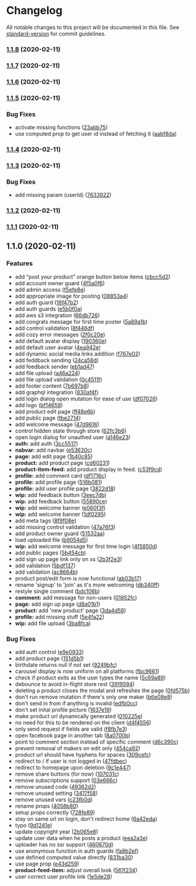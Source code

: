 # Changelog

All notable changes to this project will be documented in this file. See [standard-version](https://github.com/conventional-changelog/standard-version) for commit guidelines.

### [1.1.8](https://github.com/kdaghari/eggnite-frontend/compare/v1.1.7...v1.1.8) (2020-02-11)

### [1.1.7](https://github.com/kdaghari/eggnite-frontend/compare/v1.1.6...v1.1.7) (2020-02-11)

### [1.1.6](https://github.com/kdaghari/eggnite-frontend/compare/v1.1.5...v1.1.6) (2020-02-11)

### [1.1.5](https://github.com/kdaghari/eggnite-frontend/compare/v1.1.4...v1.1.5) (2020-02-11)


### Bug Fixes

* activate missing functions ([23abb75](https://github.com/kdaghari/eggnite-frontend/commit/23abb7511512f56628558c9194c4e14e9577ed32))
* use computed prop to get user id instead of fetching it ([aabf8da](https://github.com/kdaghari/eggnite-frontend/commit/aabf8dae055df10f9c75821825a41a8abefdce2b))

### [1.1.4](https://github.com/kdaghari/eggnite-frontend/compare/v1.1.3...v1.1.4) (2020-02-11)

### [1.1.3](https://github.com/kdaghari/eggnite-frontend/compare/v1.1.2...v1.1.3) (2020-02-11)


### Bug Fixes

* add missing param (userId) ([7633922](https://github.com/kdaghari/eggnite-frontend/commit/76339221ab554442c12c4f4e9b302eaf31000365))

### [1.1.2](https://github.com/kdaghari/eggnite-frontend/compare/v1.1.1...v1.1.2) (2020-02-11)

### [1.1.1](https://github.com/kdaghari/eggnite-frontend/compare/v1.1.0...v1.1.1) (2020-02-11)

## 1.1.0 (2020-02-11)


### Features

* add “post your product” orange button below items ([cbcc5d2](https://github.com/kdaghari/eggnite-frontend/commit/cbcc5d27aebfe841d678635f515cb1be6495b3b1))
* add account owner guard ([4f5a0f6](https://github.com/kdaghari/eggnite-frontend/commit/4f5a0f60a37bc22148f1b5df198f59113e3ce00d))
* add admin access ([f5efe8e](https://github.com/kdaghari/eggnite-frontend/commit/f5efe8e1a3a6dc403b58b260f0e5c22173863f7a))
* add appropriate image for posting ([08853a4](https://github.com/kdaghari/eggnite-frontend/commit/08853a43cf10ba7574e02fe0e310956d3a4cc831))
* add auth guard ([16f47b2](https://github.com/kdaghari/eggnite-frontend/commit/16f47b2996c13f26df0dc34bae2883f72afcb0e0))
* add auth guards ([e5b0f0a](https://github.com/kdaghari/eggnite-frontend/commit/e5b0f0a49f39b57bd099ed8cbaf89d8817bd4a14))
* add aws s3 integration ([66db726](https://github.com/kdaghari/eggnite-frontend/commit/66db726b5e1ec108ea163af5025b4e6df7e1d290))
* add congrats message for first time poster ([5a89a1b](https://github.com/kdaghari/eggnite-frontend/commit/5a89a1bb5e4477aa475d363f7a4feb9314244bf8))
* add control validation ([8f446df](https://github.com/kdaghari/eggnite-frontend/commit/8f446dfef7e456a434c7e4d75a0efb5e85cb3c45))
* add cozy error messages ([2f0c20e](https://github.com/kdaghari/eggnite-frontend/commit/2f0c20e51bb0c101316c23426cc936ddf488330e))
* add default avatar display ([190360e](https://github.com/kdaghari/eggnite-frontend/commit/190360e68c87a0cf2d04ecce6e9805dfe0d2a6cf))
* add default user avatar ([4ea942e](https://github.com/kdaghari/eggnite-frontend/commit/4ea942ea1c0f265740c867d61a622a565c643338))
* add dynamic social media links addition ([f767e02](https://github.com/kdaghari/eggnite-frontend/commit/f767e02bc9be1525083de91859c4f5a6cac7d041))
* add feddback sending ([24ca58d](https://github.com/kdaghari/eggnite-frontend/commit/24ca58d2c4e4324a2109a05001f5d609b2517b55))
* add feedback sender ([eb1ad47](https://github.com/kdaghari/eggnite-frontend/commit/eb1ad47526132c34c1e9d5f8a0bd3e200026bacb))
* add file upload ([a46a224](https://github.com/kdaghari/eggnite-frontend/commit/a46a224b6a94740fa98e73560104f151127cace5))
* add file upload validation ([0c4511f](https://github.com/kdaghari/eggnite-frontend/commit/0c4511f76d3cb5e48c581b4f58bec3831ddd6135))
* add footer content ([7b697b8](https://github.com/kdaghari/eggnite-frontend/commit/7b697b8beb61647b416e7940b0d2ef65f00d9374))
* add graphql integration ([830af4f](https://github.com/kdaghari/eggnite-frontend/commit/830af4f40af58b4da9d79349ee5e933d37d93207))
* add login dialog open mutation for ease of use ([df07026](https://github.com/kdaghari/eggnite-frontend/commit/df070263cb02f3a7242713ca388216fa88046c02))
* add logo ([bf14659](https://github.com/kdaghari/eggnite-frontend/commit/bf146594e3ec598104af5390b8dc007d53bd890b))
* add product edit page ([ff48e6b](https://github.com/kdaghari/eggnite-frontend/commit/ff48e6b0e360b72ebe4050b397af88a58beeabc5))
* add public page ([fbe2714](https://github.com/kdaghari/eggnite-frontend/commit/fbe27147583b974598d623e1716ec5a24eab872f))
* add welcome message ([47d9616](https://github.com/kdaghari/eggnite-frontend/commit/47d9616848616e3498d358ac5c6631a5b776f1f8))
* control hidden state through store ([62fc3b6](https://github.com/kdaghari/eggnite-frontend/commit/62fc3b62920925f6cf04d8284e5e9c97df9563d7))
* open login dialog for unauthed user ([a146e23](https://github.com/kdaghari/eggnite-frontend/commit/a146e23f99ac7e369764e8ec7f12bec4383d8e8d))
* **auth:** add auth ([3cc5517](https://github.com/kdaghari/eggnite-frontend/commit/3cc5517eb93c36138352e4595d027455f6c0068c))
* **nabvar:** add navbar ([e53630c](https://github.com/kdaghari/eggnite-frontend/commit/e53630c90371449e5fe0a9c8a9c4550d2565b0b1))
* **page:** add edit page ([1b40c85](https://github.com/kdaghari/eggnite-frontend/commit/1b40c85c772f03bbaa25c3a9045eb6cdca840e18))
* **product:** add product page ([cd60231](https://github.com/kdaghari/eggnite-frontend/commit/cd60231115bc4d5c87e8d4c04d7de1b0a285e8d8))
* **product-item-feed:** add product display in feed. ([c53f9cd](https://github.com/kdaghari/eggnite-frontend/commit/c53f9cdac9c85608c8a8025837f9e335cdb9c164))
* **profile:** add comment card ([df1716c](https://github.com/kdaghari/eggnite-frontend/commit/df1716c5440b7259613f3c0ba712d1748e182d0b))
* **profile:** add profile page ([516b081](https://github.com/kdaghari/eggnite-frontend/commit/516b081cbc0d68a7a8bdb8a81e064ba77cb1a20c))
* **profile:** add user profile page ([3822d18](https://github.com/kdaghari/eggnite-frontend/commit/3822d18fd3af6856f5923b306fd19c38aac7652e))
* **wip:** add feedback button ([3eec7db](https://github.com/kdaghari/eggnite-frontend/commit/3eec7dbd1f59e9e06b911f7e6c439f2bbff98a3d))
* **wip:** add feedback button ([55890ce](https://github.com/kdaghari/eggnite-frontend/commit/55890ceac54c050c2f113d782c650596db818dff))
* **wip:** add welcome banner ([e060f3f](https://github.com/kdaghari/eggnite-frontend/commit/e060f3fda605e939a99d400f17298461f48d4c06))
* **wip:** add welcome banner ([1df0295](https://github.com/kdaghari/eggnite-frontend/commit/1df0295f148ad8404ef067c6d9bbdffff9542111))
* add meta tags ([8f9f08e](https://github.com/kdaghari/eggnite-frontend/commit/8f9f08e67d63399ca74afc34b82fc76164f5fbe2))
* add missing control validation ([47a76f3](https://github.com/kdaghari/eggnite-frontend/commit/47a76f3cda14642830f7ee4183cca71f31652e00))
* add product owner guard ([51532aa](https://github.com/kdaghari/eggnite-frontend/commit/51532aa0cac884f4e567c5d4b360e1eca4153b61))
* load uploaded file ([b9054d5](https://github.com/kdaghari/eggnite-frontend/commit/b9054d543a2264e19e3432c51aaea2606b77b0b2))
* **wip:** add welcome message for first time login ([4f5850d](https://github.com/kdaghari/eggnite-frontend/commit/4f5850d21e28259ea02c83a30776012546fa32aa))
* add public pages ([5b454cb](https://github.com/kdaghari/eggnite-frontend/commit/5b454cb6852a7d64ee6fe621eed34a34b6aba72f))
* add sign up page link only on xs ([2b3f2e3](https://github.com/kdaghari/eggnite-frontend/commit/2b3f2e3ffd2bbc96f5fbfdc1cbbe35a01c6f6938))
* add validation ([5bdf137](https://github.com/kdaghari/eggnite-frontend/commit/5bdf13736de615d897a7c9adec5ca805460d1541))
* add validation ([ac8664b](https://github.com/kdaghari/eggnite-frontend/commit/ac8664b8bdd361e348d5127e35046d2dbe3930fc))
* product post/edit form is now functional ([ab03b17](https://github.com/kdaghari/eggnite-frontend/commit/ab03b17f57d61304dfa55ce93baaef9a57cd3241))
* rename 'signup' to 'join' as it's more welcoming ([db340ff](https://github.com/kdaghari/eggnite-frontend/commit/db340ff43022c1c8b64642b7df6ebf7d938e9a87))
* restyle single comment ([bdc106b](https://github.com/kdaghari/eggnite-frontend/commit/bdc106b96e6ef7b85784c09cb6416ede3e42816d))
* **comment:** add message for non-users ([01852fc](https://github.com/kdaghari/eggnite-frontend/commit/01852fc644d2f8d51768b820a225ef46e8768f19))
* **page:** add sign up page ([d8a01b1](https://github.com/kdaghari/eggnite-frontend/commit/d8a01b1bc496d3e5ca0da7608885389c920dd10a))
* **product:** add 'new product' page ([3da4d58](https://github.com/kdaghari/eggnite-frontend/commit/3da4d580228d2f8ed6c90c2b40e29fc97f6cfe2e))
* **profile:** add missing stuff ([5e4fa22](https://github.com/kdaghari/eggnite-frontend/commit/5e4fa22c4d7f5d2625b710a0604202c880d112aa))
* **wip:** add file upload ([3ba8fca](https://github.com/kdaghari/eggnite-frontend/commit/3ba8fca2af85d75bc549b06b9d1b57b18224facd))


### Bug Fixes

* add auth control ([e9e0933](https://github.com/kdaghari/eggnite-frontend/commit/e9e0933e556601445106dda68ec533726e36f9c0))
* add product page ([151d5b1](https://github.com/kdaghari/eggnite-frontend/commit/151d5b1d9535b813cf8a7912cc2630766aa5958d))
* birthdate returns null if not set ([9249bfc](https://github.com/kdaghari/eggnite-frontend/commit/9249bfcd4c4ca67d680a44866bfd80f19ada525a))
* carousel display is now uniform on all platforms ([fbc9661](https://github.com/kdaghari/eggnite-frontend/commit/fbc9661d6f77d7cf42bd34384c6f4649c812e13b))
* check if product exits as the user types the name ([5c69a89](https://github.com/kdaghari/eggnite-frontend/commit/5c69a89e2527ccaa287046b3634e545658558995))
* debounce to avoid in-flight store rest ([3919594](https://github.com/kdaghari/eggnite-frontend/commit/3919594fea0a999e584a17552aaddb5157022ff1))
* deleting a product closes the modal and refreshes the page ([0fd575b](https://github.com/kdaghari/eggnite-frontend/commit/0fd575ba7fe110e4606bda30de4c66b24a7be75b))
* don't run remove mutation if there's only one maker ([b6e08e8](https://github.com/kdaghari/eggnite-frontend/commit/b6e08e858ff7cea83507bd5e4c7f2b6044539e57))
* don't send in from if anything is invalid ([edfb0cc](https://github.com/kdaghari/eggnite-frontend/commit/edfb0cc9e777d2d9a96570f1ada49bf56a97148a))
* don't set inital profile picture ([1637e19](https://github.com/kdaghari/eggnite-frontend/commit/1637e19c6959c02f33ab70c68e4622ce75c3cb92))
* make product url dynamically generated ([010225e](https://github.com/kdaghari/eggnite-frontend/commit/010225e6740abd21da280ffc05d3bfb09f858be6))
* no need for this to be rendered on the client ([d4f4556](https://github.com/kdaghari/eggnite-frontend/commit/d4f4556c3ff44acaf52ed7c203caff45f433997c))
* only send request if fields are valid ([f8fb7e3](https://github.com/kdaghari/eggnite-frontend/commit/f8fb7e382d02250d3812671a0092034c59ae4cad))
* open facebook page in another tab ([8a0700b](https://github.com/kdaghari/eggnite-frontend/commit/8a0700b6d2d8fe71bd4584fc7520626e226f7fb3))
* point to comment section instead of specific comment ([d6c390c](https://github.com/kdaghari/eggnite-frontend/commit/d6c390c853149ba2d778682312ec622156a5d4d7))
* prevent removal of makers on edit only ([454ca92](https://github.com/kdaghari/eggnite-frontend/commit/454ca9290e03d0065958a0c93edd82b0cf67d32b))
* product url should have hyphens for spaces ([309cefc](https://github.com/kdaghari/eggnite-frontend/commit/309cefc65cf3845ab039eed5b38cad1359bf7ff1))
* redirect to / if user is not logged in ([47fdbec](https://github.com/kdaghari/eggnite-frontend/commit/47fdbece800269d338620568460b434062f04012))
* redirect to homepage upon deletion ([9c1e447](https://github.com/kdaghari/eggnite-frontend/commit/9c1e4479e888ff94e12d2ed755459d84468c57ed))
* remove share buttons (for now) ([107031c](https://github.com/kdaghari/eggnite-frontend/commit/107031ccd505ad91acf90856cdda3501d58b4149))
* remove subscriptions support ([03e666c](https://github.com/kdaghari/eggnite-frontend/commit/03e666c027f89c12c0de097b84c127c94a5bf84a))
* remove unused code ([49362d2](https://github.com/kdaghari/eggnite-frontend/commit/49362d2cda9045a2a9433f920bcc0a6235e4fe05))
* remove unused setting ([3417f58](https://github.com/kdaghari/eggnite-frontend/commit/3417f5804ec9b86796943feccad2bc5c87ef040d))
* remove unused vars ([c23fb0d](https://github.com/kdaghari/eggnite-frontend/commit/c23fb0d5f02e4149a1effd18f441fafc53714cae))
* rename props ([4058b80](https://github.com/kdaghari/eggnite-frontend/commit/4058b80754ef5a57d93c92b25b5a3b564a74e3d3))
* setup props correctly ([728fe89](https://github.com/kdaghari/eggnite-frontend/commit/728fe89cc82c9459e7eceb51ae4dd49144e9ba5f))
* stay on same url on login, don't redirect home ([6a42eda](https://github.com/kdaghari/eggnite-frontend/commit/6a42eda0f8c39cc6ef3fbf50dbbbba487bb3d2ba))
* typo ([9d1241e](https://github.com/kdaghari/eggnite-frontend/commit/9d1241e216ac224424a19c9d61b52cdc8e92b975))
* update copyright year ([2b065e8](https://github.com/kdaghari/eggnite-frontend/commit/2b065e8965effd6e24c00a11adda414e280a081a))
* update user data when he posts a product ([eea2a3e](https://github.com/kdaghari/eggnite-frontend/commit/eea2a3e8cd95ec52b82f24f430fc8e990cbc6f40))
* uploader has no ssr support ([460670d](https://github.com/kdaghari/eggnite-frontend/commit/460670dc7cee2f693f59b83afdcebe18d7fc9584))
* use anonymous function in auth guards ([fa8b2ef](https://github.com/kdaghari/eggnite-frontend/commit/fa8b2ef31d73d9604f35da18fabb75f6b537b510))
* use defined computed value directly ([831ba30](https://github.com/kdaghari/eggnite-frontend/commit/831ba30be7f1e4b8a9d48ffb51ab4d12d8dc3f09))
* use page prop ([e43d259](https://github.com/kdaghari/eggnite-frontend/commit/e43d259430d43df5e42ea7e5221a0dec14096e0e))
* **product-feed-item:** adjust overall look ([561f234](https://github.com/kdaghari/eggnite-frontend/commit/561f23442c456b165858796a11aa889b0b3f8249))
* user correct user profile link ([1e5de28](https://github.com/kdaghari/eggnite-frontend/commit/1e5de28e6bf93c232ad1f3b6b2af75dce6722171))
